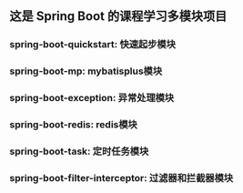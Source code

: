 ## 这是 Spring Boot 的课程学习多模块项目
### spring-boot-quickstart: 快速起步模块
### spring-boot-mp: mybatisplus模块
### spring-boot-exception: 异常处理模块
### spring-boot-redis: redis模块
### spring-boot-task: 定时任务模块
### spring-boot-filter-interceptor: 过滤器和拦截器模块